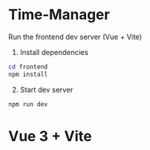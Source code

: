 # Time-Manager

Run the frontend dev server (Vue + Vite)

1. Install dependencies

```powershell
cd frontend
npm install
```

2. Start dev server

```powershell
npm run dev
```
# Vue 3 + Vite

